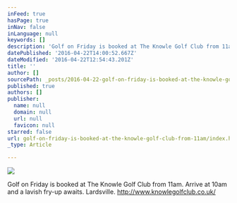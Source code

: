 ```yaml
---
inFeed: true
hasPage: true
inNav: false
inLanguage: null
keywords: []
description: 'Golf on Friday is booked at The Knowle Golf Club from 11am. Arrive at 10am and a lavish fry-up awaits. Lardsville. http://www.knowlegolfclub.co.uk/'
datePublished: '2016-04-22T14:00:52.667Z'
dateModified: '2016-04-22T12:54:43.201Z'
title: ''
author: []
sourcePath: _posts/2016-04-22-golf-on-friday-is-booked-at-the-knowle-golf-club-from-11am.md
published: true
authors: []
publisher:
  name: null
  domain: null
  url: null
  favicon: null
starred: false
url: golf-on-friday-is-booked-at-the-knowle-golf-club-from-11am/index.html
_type: Article

---
```

![](https://the-grid-user-content.s3-us-west-2.amazonaws.com/d817b197-7154-4136-8056-d42a38478cd2.jpg)

Golf on Friday is booked at The Knowle Golf Club from 11am. Arrive at 10am and a lavish fry-up awaits. Lardsville. http://www.knowlegolfclub.co.uk/